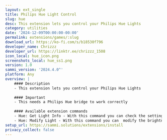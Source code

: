 ```yaml
---
layout: ext_single
title: Philips Hue Light Control
slug: hue
desc: This extension lets you control your Philips Hue Lights
category: utilities
date: '2024-12-09T00:00:00-00:00'
permalink: extensions/games/:slug
download_url: https://ko-fi.com/s/b18530f796
developer_name: Chrizzz
developer_url: https://linktr.ee/chrizzz_1508
icon_local: hue_icon.png
screenshots_local: hue_ss1.png
version: 1.0
sammi_version: '2024.4.0^'
platform: Any
overview: |
    #### Description
    - This extension lets you control your Philips Hue Lights
    
    #### Important
    - This needs a Philips Hue bridge to work correctly
    
    #### Available extension commands
    - Hue: Get Light Info - With this command you can check the settings of a light
    - Hue: Modify Light - With this command you can  modify the brightness, saturation, temperature and hue value of a lamp
setup_url: https://sammi.solutions/extensions/install
privacy_collect: false
---
```

